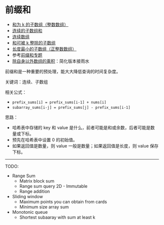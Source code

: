 # 前缀和

- [和为 k 的子数组（整数数组）](subarray_sum.py)
- [连续的子数组和](continuous_subarray_sum.py)
- [连续数组](contiguous_array.py)
- [和可被 k 整除的子数组](subarray_sums_divisible_by_k.py)
- [长度最小的子数组（正整数数组）](search/sliding_window/min_subarray.py)
- 参考[前缀和专题](https://lucifer.ren/leetcode/thinkings/prefix.html)
- [除自身以外数组的乘积](product_of_array.py)：简化版本接雨水

前缀和是一种重要的预处理，能大大降低查询的时间复杂度。

关键词：连续、子数组

相关公式：

- `prefix_sums[i] = prefix_sums[i-1] + nums[i]`
- `subarray_sums[i-j] = prefix_sums[j] - prefix_sums[i-1]`

思路：

- 哈希表中存储的 key 和 value 是什么，前者可能是和或余数，后者可能是数量或下标。
- 预先在哈希表中设置 0 的初始值。
- 如果返回值是数量，则 value 一般是数量；如果返回值是长度，则 value 保存下标。

---

TODO:

- Range Sum
  - Matrix block sum
  - Range sum query 2D - Immutable
  - Range addition
- Sliding window
  - Maximum points you can obtain from cards
  - Minimum size array sum
- Monotonic queue
  - Shortest subaaray with sum at least k
